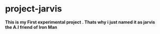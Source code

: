 # project-jarvis
**This is my First experimental project . Thats why i just named it as jarvis the A.I friend of Iron Man**